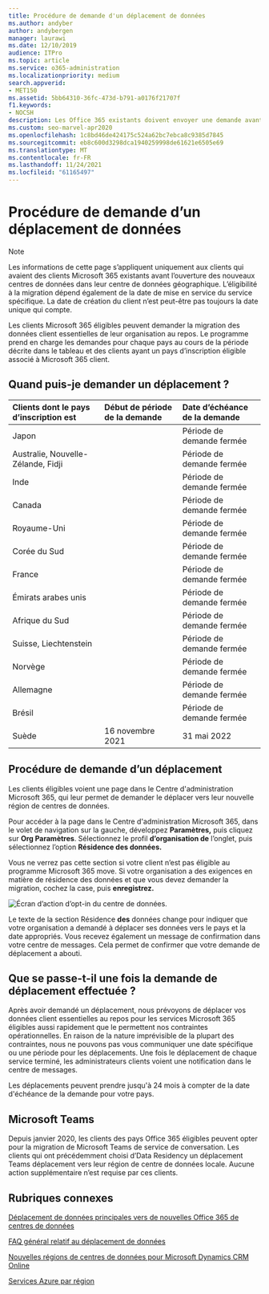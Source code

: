 ```yaml
---
title: Procédure de demande d'un déplacement de données
ms.author: andyber
author: andybergen
manager: laurawi
ms.date: 12/10/2019
audience: ITPro
ms.topic: article
ms.service: o365-administration
ms.localizationpriority: medium
search.appverid:
- MET150
ms.assetid: 5bb64310-36fc-473d-b791-a0176f21707f
f1.keywords:
- NOCSH
description: Les Office 365 existants doivent envoyer une demande avant la date d’échéance pour que leurs données de services Microsoft 365 sont déplacées vers leur nouvelle région.
ms.custom: seo-marvel-apr2020
ms.openlocfilehash: 1c8bd46de424175c524a62bc7ebca8c9385d7845
ms.sourcegitcommit: eb8c600d3298dca1940259998de61621e6505e69
ms.translationtype: MT
ms.contentlocale: fr-FR
ms.lasthandoff: 11/24/2021
ms.locfileid: "61165497"
---
```

# <a name="how-to-request-your-data-move"></a>Procédure de demande d’un déplacement de données

> [!NOTE]
> Les informations de cette page s’appliquent uniquement aux clients qui avaient des clients Microsoft 365 existants avant l’ouverture des nouveaux centres de données dans leur centre de données géographique. L’éligibilité à la migration dépend également de la date de mise en service du service spécifique.  La date de création du client n’est peut-être pas toujours la date unique qui compte.
  
Les clients Microsoft 365 éligibles peuvent demander la migration des données client essentielles de leur organisation au repos.  Le programme prend en charge les demandes pour chaque pays au cours de la période décrite dans le tableau et des clients ayant un pays d’inscription éligible associé à Microsoft 365 client.
  
## <a name="when-can-i-request-a-move"></a>Quand puis-je demander un déplacement ?

| Clients dont le pays d’inscription est | Début de période de la demande | Date d’échéance de la demande |
|:-----|:-----|:-----|
|Japon  | |Période de demande fermée  |
|Australie, Nouvelle-Zélande, Fidji  | |Période de demande fermée  |
|Inde  | |Période de demande fermée  |
|Canada  | |Période de demande fermée  |
|Royaume-Uni  | |Période de demande fermée  |
|Corée du Sud  | |Période de demande fermée  |
|France  | |Période de demande fermée  |
|Émirats arabes unis  | |Période de demande fermée  |
|Afrique du Sud  | |Période de demande fermée  |
|Suisse, Liechtenstein  | |Période de demande fermée  |
|Norvège  | |Période de demande fermée  |
|Allemagne  | |Période de demande fermée  |
|Brésil  | |Période de demande fermée  |
|Suède  |16 novembre 2021  |31 mai 2022  |

## <a name="how-to-request-a-move"></a>Procédure de demande d’un déplacement

Les clients éligibles voient une page dans le Centre d'administration Microsoft 365, qui leur permet de demander le déplacer vers leur nouvelle région de centres de données.  
  
Pour accéder à la page dans le Centre d'administration Microsoft 365, dans le volet de navigation sur la gauche, développez **Paramètres,** puis cliquez sur **Org Paramètres**.
Sélectionnez le profil **d’organisation de** l’onglet, puis sélectionnez l’option **Résidence des données.**
  
Vous ne verrez pas cette section si votre client n’est pas éligible au programme Microsoft 365 move.  Si votre organisation a des exigences en matière de résidence des données et que vous devez demander la migration, cochez la case, puis **enregistrez.**
  
![Écran d’action d’opt-in du centre de données.](../media/dataresidencyflyoutae.jpg)
  
Le texte de la section Résidence  **des** données change pour indiquer que votre organisation a demandé à déplacer ses données vers le pays et la date appropriés. Vous recevez également un message de confirmation dans votre centre de messages. Cela permet de confirmer que votre demande de déplacement a abouti. 
  
## <a name="what-happens-after-requesting-a-move"></a>Que se passe-t-il une fois la demande de déplacement effectuée ?

Après avoir demandé un déplacement, nous prévoyons de déplacer vos données client essentielles au repos pour les services Microsoft 365 éligibles aussi rapidement que le permettent nos contraintes opérationnelles. En raison de la nature imprévisible de la plupart des contraintes, nous ne pouvons pas vous communiquer une date spécifique ou une période pour les déplacements. Une fois le déplacement de chaque service terminé, les administrateurs clients voient une notification dans le centre de messages.
  
Les déplacements peuvent prendre jusqu'à 24 mois à compter de la date d'échéance de la demande pour votre pays.
  
## <a name="microsoft-teams"></a>Microsoft Teams

Depuis janvier 2020, les clients des pays Office 365 éligibles peuvent opter pour la migration de Microsoft Teams de service de conversation.  Les clients qui ont précédemment choisi d’Data Residency un déplacement Teams déplacement vers leur région de centre de données locale.  Aucune action supplémentaire n’est requise par ces clients.

## <a name="related-topics"></a>Rubriques connexes

[Déplacement de données principales vers de nouvelles Office 365 de centres de données](moving-data-to-new-datacenter-geos.md)

[FAQ général relatif au déplacement de données](data-move-faq.yml)

[Nouvelles régions de centres de données pour Microsoft Dynamics CRM Online](/power-platform/admin/new-datacenter-regions)
  
[Services Azure par région](https://azure.microsoft.com/regions/)
